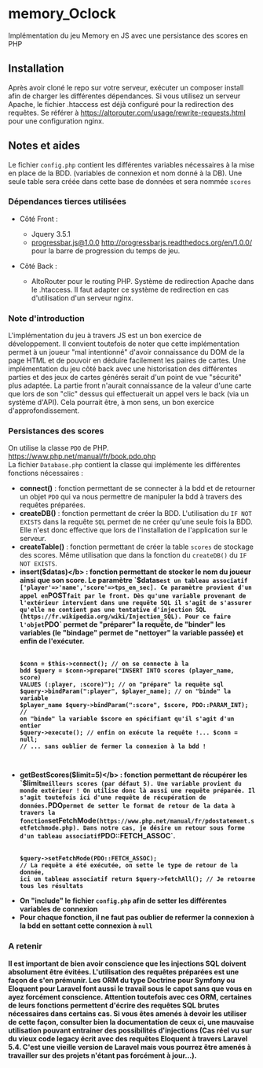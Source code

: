 # memory_Oclock
 
 Implémentation du jeu Memory en JS avec une persistance des scores en PHP
 
## Installation

Après avoir cloné le repo sur votre serveur, exécuter un composer install afin de charger les différentes dépendances. Si vous utilisez un serveur Apache, le fichier .htaccess est déjà configuré pour la redirection des requêtes. Se référer à https://altorouter.com/usage/rewrite-requests.html pour une configuration nginx.
 
## Notes et aides 
 
 Le fichier `config.php` contient les différentes variables nécessaires à la mise en place de la BDD. (variables de connexion et nom donné à la DB). Une seule table sera créée dans cette base de données et sera nommée `scores` 
 
### Dépendances tierces utilisées
- Côté Front :
  - Jquery 3.5.1
  - progressbar.js@1.0.0 http://progressbarjs.readthedocs.org/en/1.0.0/ pour la barre de progression du temps de jeu.

- Côté Back :
  - AltoRouter pour le routing PHP. Système de redirection Apache dans le .htaccess. Il faut adapter ce système de redirection en cas d'utilisation d'un serveur nginx.

### Note d'introduction

L'implémentation du jeu à travers JS est un bon exercice de développement. Il convient toutefois de noter que cette implémentation permet à un joueur "mal intentionné" d'avoir connaissance du DOM de la page HTML et de pouvoir en déduire facilement les paires de cartes. Une implémentation du jeu côté back avec une historisation des différentes parties et des jeux de cartes générés serait d'un point de vue "sécurité" plus adaptée. La partie front n'aurait connaissance de la valeur d'une carte que lors de son "clic" dessus qui effectuerait un appel vers le back (via un système d'API). Cela pourrait être, à mon sens, un bon exercice d'approfondissement.   



### Persistances des scores

On utilise la classe `PDO` de PHP. https://www.php.net/manual/fr/book.pdo.php <br/>
La fichier `Database.php` contient la classe qui implémente les différentes fonctions nécessaires :
- <b>connect()</b> : fonction permettant de se connecter à la bdd et de retourner un objet `PDO` qui va nous permettre de manipuler la bdd à travers des requêtes préparées.
- <b>createDB()</b> : fonction permettant de créer la BDD. L'utilisation du `IF NOT EXISTS` dans la requête `SQL` permet de ne créer qu'une seule fois la BDD. Elle n'est donc effective que lors de l'installation de l'application sur le serveur.
- <b>createTable()</b> : fonction permettant de créer la table `scores` de stockage des scores. Même utilisation que dans la fonction du `createDB()` du `IF NOT EXISTS`.
- <b>insert($datas)</b> : fonction permettant de stocker le nom du joueur ainsi que son score. Le paramètre `$datas` est un tableau associatif ['player'=>'name','score'=>tps_en_sec]. Ce paramètre provient d'un appel en `POST` fait par le front. Dès qu'une variable provenant de l'extérieur intervient dans une requête SQL il s'agit de s'assurer qu'elle ne contient pas une tentative d'injection SQL (https://fr.wikipedia.org/wiki/Injection_SQL). Pour ce faire l'objet `PDO` permet de "préparer" la requête, de "binder" les variables (le "bindage" permet de "nettoyer" la variable passée) et enfin de l'exécuter. <br/><br/><pre><code>$conn = $this->connect(); // on se connecte à la bdd
			$query = $conn->prepare("INSERT INTO scores (player_name, score) VALUES (:player, :score)"); // on "prépare" la requête sql
			$query->bindParam(":player", $player_name); // on "binde" la variable $player_name
			$query->bindParam(":score", $score, PDO::PARAM_INT); // on "binde" la variable $score en spécifiant qu'il s'agit d'un entier
			$query->execute(); // enfin on exécute la requête !...
   $conn = null; // ... sans oublier de fermer la connexion à la bdd !</code><pre>
- <b>getBestScores($limit=5)</b> : fonction permettant de récupérer les `$limit` meilleurs scores (par défaut 5). Une variable provient du monde extérieur ! On utilise donc là aussi une requête préparée. Il s'agit toutefois ici d'une requête de récupération de données. `PDO` permet de setter le format de retour de la data à travers la fonction `setFetchMode` (https://www.php.net/manual/fr/pdostatement.setfetchmode.php). Dans notre cas, je désire un retour sous forme d'un tableau associatif `PDO::FETCH_ASSOC`.<br/><br/><pre><code>$query->setFetchMode(PDO::FETCH_ASSOC); // La requête a été exécutée, on sette le type de retour de la donnée, ici un tableau associatif
return $query->fetchAll(); // Je retourne tous les résultats</pre></code>
- On "include" le fichier `config.php` afin de setter les différentes variables de connexion
- Pour chaque fonction, il ne faut pas oublier de refermer la connexion à la bdd en settant cette connexion à `null`

### A retenir

Il est important de bien avoir conscience que les injections SQL doivent absolument être évitées. L'utilisation des requêtes préparées est une façon de s'en prémunir. Les ORM du type Doctrine pour Symfony ou Eloquent pour Laravel font aussi le travail sous le capot sans que vous en ayez forcément conscience. Attention toutefois avec ces ORM, certaines de leurs fonctions permettent d'écrire des requêtes SQL brutes nécessaires dans certains cas. Si vous êtes amenés à devoir les utiliser de cette façon, consulter bien la documentation de ceux ci, une mauvaise utilisation pouvant entrainer des possibilités d'injections (Cas réel vu sur du vieux code legacy écrit avec des requêtes Eloquent à travers Laravel 5.4. C'est une vieille version de Laravel mais vous pourrez être amenés à travailler sur des projets n'étant pas forcément à jour...).   


